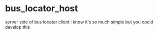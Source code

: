 # bus_locator_host

server side of bus locator client
i know it's so much simple but you could develop this
